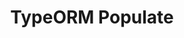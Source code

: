 ---
title: TypeORM Populate
description: TypeORM Populate is a lightweight library designed for use with TypeORM. It simplifies the process of seeding your database, making it easy and reusable to populate data during development or testing.
href: https://kbdfans-clone.vercel.app/
---